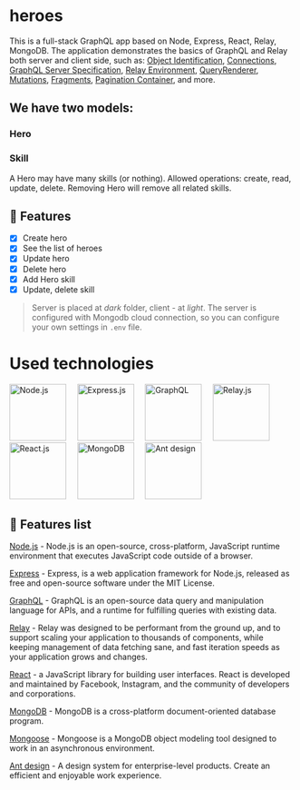 # heroes
This is a full-stack GraphQL app based on Node, Express, React, Relay, MongoDB. The application demonstrates the basics of GraphQL and Relay both server and client side, such as: 
[Object Identification](https://github.com/graphql/graphql-relay-js#object-identification), 
[Connections](https://github.com/graphql/graphql-relay-js#connections),
[GraphQL Server Specification](https://relay.dev/docs/en/graphql-server-specification), 
[Relay Environment](https://relay.dev/docs/en/relay-environment), 
[QueryRenderer](https://relay.dev/docs/en/query-renderer), 
[Mutations](https://relay.dev/docs/en/mutations), 
[Fragments](https://graphql.org/learn/queries/#fragments), 
[Pagination Container](https://relay.dev/docs/en/pagination-container),
and more.

## We have two models:

### Hero
### Skill

A Hero may have many skills (or nothing). Allowed operations: create, read, update, delete. Removing Hero will remove all related skills.

## 📝 Features
- [x] Create hero
- [x] See the list of heroes
- [x] Update hero
- [x] Delete hero
- [x] Add Hero skill
- [x] Update, delete skill

> Server is placed at *dark* folder, client - at *light*.
The server is configured with Mongodb cloud connection, so you can configure your own settings in ```.env``` file.

# Used technologies

<div>
  <img src="/light/src/img/node.png" alt="Node.js" height="100" width="100"><span>&nbsp;&nbsp;&nbsp;&nbsp;</span>
  <img src="/light/src/img/express.png" alt="Express.js" height="100" width="100"><span>&nbsp;&nbsp;&nbsp;&nbsp;</span>
  <img src="/light/src/img/graphql.png" alt="GraphQL" height="100" width="100"><span>&nbsp;&nbsp;&nbsp;&nbsp;</span>
  <img src="/light/src/img/relay.png" alt="Relay.js" height="100" width="100"><span>&nbsp;&nbsp;&nbsp;&nbsp;</span>
  <img src="/light/src/img/react.png" alt="React.js" height="100" width="100"><span>&nbsp;&nbsp;&nbsp;&nbsp;</span>
  <img src="/light/src/img/mongodb.png" alt="MongoDB" height="100" width="100"><span>&nbsp;&nbsp;&nbsp;&nbsp;</span>
  <img src="/light/src/img/antd.png" alt="Ant design" height="100" width="100">
</div>


## :hammer: Features list

[Node.js](https://nodejs.org/en/) - Node.js is an open-source, cross-platform, JavaScript runtime environment that executes JavaScript code outside of a browser.

[Express](http://expressjs.com/) - Express, is a web application framework for Node.js, released as free and open-source software under the MIT License.

[GraphQL](https://graphql.org/learn/) - GraphQL is an open-source data query and manipulation language for APIs, and a runtime for fulfilling queries with existing data.

[Relay](https://relay.dev/en/) - Relay was designed to be performant from the ground up, and to support scaling your application to thousands of components, while keeping management of data fetching sane, and fast iteration speeds as your application grows and changes.

[React](https://reactjs.org/) - a JavaScript library for building user interfaces. React is developed and maintained by Facebook, Instagram, and the community of developers and corporations.

[MongoDB](https://www.mongodb.com/) - MongoDB is a cross-platform document-oriented database program.

[Mongoose](https://mongoosejs.com/) - Mongoose is a MongoDB object modeling tool designed to work in an asynchronous environment.

[Ant design](https://ant.design/) - A design system for enterprise-level products. Create an efficient and enjoyable work experience.